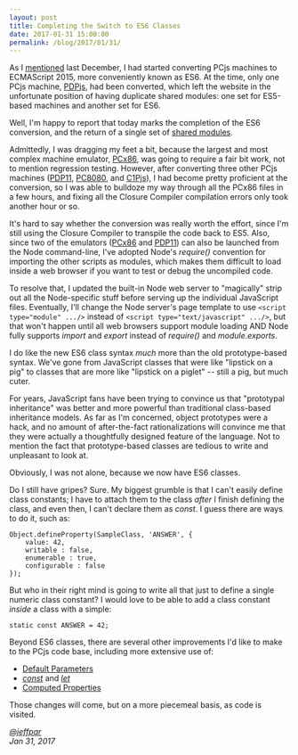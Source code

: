```yaml
---
layout: post
title: Completing the Switch to ES6 Classes
date: 2017-01-31 15:00:00
permalink: /blog/2017/01/31/
---
```


As I [mentioned](/blog/2016/12/30/) last December, I had started converting PCjs machines to ECMAScript 2015, more
conveniently known as ES6.  At the time, only one PCjs machine, [PDPjs](/modules/pdp11/), had been converted, which
left the website in the unfortunate position of having duplicate shared modules: one set for ES5-based machines
and another set for ES6.

Well, I'm happy to report that today marks the completion of the ES6 conversion, and the return of a single set of
[shared modules](/modules/shared/lib/).

Admittedly, I was dragging my feet a bit, because the largest and most complex machine emulator, [PCx86](/modules/pcx86/),
was going to require a fair bit work, not to mention regression testing.  However, after converting three other
PCjs machines ([PDP11](/modules/pdp11/), [PC8080](/modules/pc8080/), and [C1Pjs](/modules/c1pjs/)), I had become
pretty proficient at the conversion, so I was able to bulldoze my way through all the PCx86 files in a few hours,
and fixing all the Closure Compiler compilation errors only took another hour or so.

It's hard to say whether the conversion was really worth the effort, since I'm still using the Closure Compiler to
transpile the code back to ES5.  Also, since two of the emulators ([PCx86](/modules/pcx86/bin/) and [PDP11](/modules/pdp11/bin/))
can also be launched from the Node command-line, I've adopted Node's *require()* convention for importing the other
scripts as modules, which makes them difficult to load inside a web browser if you want to test or debug the uncompiled
code.

To resolve that, I updated the built-in Node web server to "magically" strip out all the Node-specific stuff before
serving up the individual JavaScript files.  Eventually, I'll change the Node server's page template to use
`<script type="module" .../>` instead of `<script type="text/javascript" .../>`, but that won't happen until all
web browsers support module loading AND Node fully supports *import* and *export* instead of *require()* and
*module.exports*.

I do like the new ES6 class syntax *much* more than the old prototype-based syntax.  We've gone from JavaScript classes
that were like "lipstick on a pig" to classes that are more like "lipstick on a piglet" -- still a pig, but much cuter.

For years, JavaScript fans have been trying to convince us that "prototypal inheritance" was better and more powerful
than traditional class-based inheritance models.  As far as I'm concerned, object prototypes were a hack, and no amount
of after-the-fact rationalizations will convince me that they were actually a thoughtfully designed feature of the
language.  Not to mention the fact that prototype-based classes are tedious to write and unpleasant to look at.

Obviously, I was not alone, because we now have ES6 classes.

Do I still have gripes?  Sure.  My biggest grumble is that I can't easily define class constants; I have to attach them
to the class *after* I finish defining the class, and even then, I can't declare them as *const*.  I guess there are
ways to do it, such as:

	Object.defineProperty(SampleClass, 'ANSWER', {
		value: 42,
		writable : false,
		enumerable : true,
		configurable : false
	});

But who in their right mind is going to write all that just to define a single numeric class constant?  I would love to
be able to add a class constant *inside* a class with a simple: 

	static const ANSWER = 42;

Beyond ES6 classes, there are several other improvements I'd like to make to the PCjs code base, including more
extensive use of:

- [Default Parameters](https://developer.mozilla.org/en-US/docs/Web/JavaScript/Reference/Functions/Default_parameters)
- *[const](https://developer.mozilla.org/en-US/docs/Web/JavaScript/Reference/Statements/const)* and *[let](https://developer.mozilla.org/en-US/docs/Web/JavaScript/Reference/Statements/let)*
- [Computed Properties](https://developer.mozilla.org/en-US/docs/Web/JavaScript/Reference/Operators/Object_initializer#Computed_property_names)

Those changes will come, but on a more piecemeal basis, as code is visited.

*[@jeffpar](https://jeffpar.com)*  
*Jan 31, 2017*
